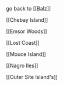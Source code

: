 go back to [[Balz]]

[[Chebay Island]]

[[Emsor Woods]]

[[Lost Coast]]

[[Mouce Island]]

[[Nagro Iles]]

[[Outer Site Island's]]

